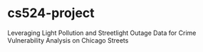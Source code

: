 # cs524-project
Leveraging Light Pollution and Streetlight Outage Data for Crime Vulnerability Analysis on Chicago Streets
